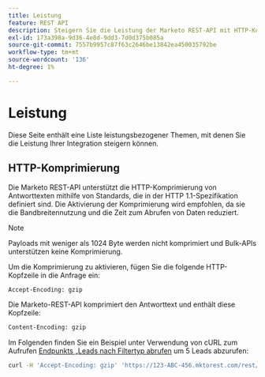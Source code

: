 ```yaml
---
title: Leistung
feature: REST API
description: Steigern Sie die Leistung der Marketo REST-API mit HTTP-Komprimierung. Aktivieren Sie gzip, um die Bandbreite zu reduzieren. Bulk-APIs werden nicht unterstützt und unter 1024 Byte nicht komprimiert.
exl-id: 173a398a-9d36-4e8d-9dd3-7d0d375b085a
source-git-commit: 7557b9957c87f63c2646be13842ea450035792be
workflow-type: tm+mt
source-wordcount: '136'
ht-degree: 1%

---
```


# Leistung

Diese Seite enthält eine Liste leistungsbezogener Themen, mit denen Sie die Leistung Ihrer Integration steigern können.

## HTTP-Komprimierung

Die Marketo REST-API unterstützt die HTTP-Komprimierung von Antworttexten mithilfe von Standards, die in der HTTP 1.1-Spezifikation definiert sind. Die Aktivierung der Komprimierung wird empfohlen, da sie die Bandbreitennutzung und die Zeit zum Abrufen von Daten reduziert.

>[!NOTE]
>
>Payloads mit weniger als 1024 Byte werden nicht komprimiert und Bulk-APIs unterstützen keine Komprimierung.

Um die Komprimierung zu aktivieren, fügen Sie die folgende HTTP-Kopfzeile in die Anfrage ein:

```html
Accept-Encoding: gzip
```

Die Marketo-REST-API komprimiert den Antworttext und enthält diese Kopfzeile:

```html
Content-Encoding: gzip
```

Im Folgenden finden Sie ein Beispiel unter Verwendung von cURL zum Aufrufen [&#x200B; Endpunkts „Leads nach Filtertyp abrufen](https://developer.adobe.com/marketo-apis/api/mapi/#tag/Leads/operation/getLeadsByFilterUsingGET) um 5 Leads abzurufen:

```bash
curl -H 'Accept-Encoding: gzip' 'https://123-ABC-456.mktorest.com/rest/v1/leads.json?filterType=id&filterValues=4,5,7,12,13'
```
